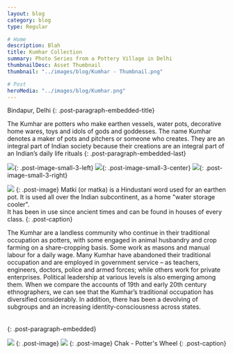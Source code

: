 ```yaml
---
layout: blog
category: blog
type: Regular

# Home
description: Blah
title: Kumhar Collection
summary: Photo Series from a Pottery Village in Delhi
thumbnailDesc: Asset Thumbnail
thumbnail: "../images/blog/Kumhar - Thumbnail.png"

# Post
heroMedia: "../images/blog/Kumhar.png"
---
```


Bindapur, Delhi
{: .post-paragraph-embedded-title}

The Kumhar are potters who make earthen vessels, water pots, decorative home wares, toys and idols of gods and goddesses. The name Kumhar denotes a maker of pots and pitchers or someone who creates. They are an integral part of Indian society because their creations are an integral part of an Indian’s daily life rituals
{: .post-paragraph-embedded-last}



<img src="https://i.imgur.com/E5gnCbc.png" data-src="https://i.imgur.com/U08nIXu.jpg" class="lazyload blur-up">{: .post-image-small-3-left}
<img src="https://i.imgur.com/HJaMuwk.png" data-src="https://i.imgur.com/71P8nF4.jpg" class="lazyload blur-up">{: .post-image-small-3-center}
<img src="https://i.imgur.com/k0MDIR8.png" data-src="https://i.imgur.com/yMvVTvU.jpg" class="lazyload blur-up">{: .post-image-small-3-right}

<img src="https://i.imgur.com/Ln8x5pV.png" data-src="https://i.imgur.com/DdsKEEX.jpg" class="lazyload blur-up">
{: .post-image} 
Matki (or matka) is a Hindustani word used for an earthen pot. It is used all over the Indian subcontinent, as a home "water storage cooler".<br> It has been in use since ancient times and can be found in houses of every class.
{: .post-caption}


The Kumhar are a landless community who continue in their traditional occupation as potters, with some engaged in animal husbandry and crop farming on a share-cropping basis. Some work as masons and manual labour for a daily wage. Many Kumhar have abandoned their traditional occupation and are employed in government service – as teachers, engineers, doctors, police and armed forces; while others work for private enterprises. Political leadership at various levels is also emerging among them.
When we compare the accounts of 19th and early 20th century ethnographers, we can see that the Kumhar’s traditional occupation has diversified considerably. In addition, there has been a devolving of subgroups and an increasing identity-consciousness across states.<br><br><br>
{: .post-paragraph-embedded}



<img src="https://i.imgur.com/Kdtms4L.png" data-src="https://i.imgur.com/nHBQJ3X.jpg" class="lazyload blur-up">
{: .post-image} 

<img src="https://i.imgur.com/ruVvY1d.png" data-src="https://i.imgur.com/HqKFERG.jpg" class="lazyload blur-up">
{: .post-image} 
Chak - Potter's Wheel
{: .post-caption}

















